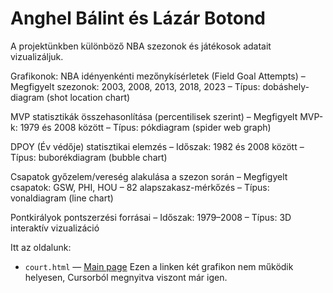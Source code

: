 # Anghel Bálint és Lázár Botond

A projektünkben különböző NBA szezonok és játékosok adatait vizualizáljuk.

Grafikonok:
NBA idényenkénti mezőnykísérletek (Field Goal Attempts)
– Megfigyelt szezonok: 2003, 2008, 2013, 2018, 2023
– Típus: dobáshely-diagram (shot location chart)

MVP statisztikák összehasonlítása (percentilisek szerint)
– Megfigyelt MVP-k: 1979 és 2008 között
– Típus: pókdiagram (spider web graph)

DPOY (Év védője) statisztikai elemzés
– Időszak: 1982 és 2008 között
– Típus: buborékdiagram (bubble chart)

Csapatok győzelem/vereség alakulása a szezon során
– Megfigyelt csapatok: GSW, PHI, HOU
– 82 alapszakasz-mérkőzés
– Típus: vonaldiagram (line chart)

Pontkirályok pontszerzési forrásai
– Időszak: 1979–2008
– Típus: 3D interaktív vizualizáció

Itt az oldalunk:
- `court.html` — [Main page](https://balintanghel.github.io/court)
Ezen a linken két grafikon nem működik helyesen, Cursorból megnyitva viszont már igen.
